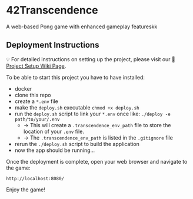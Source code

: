 # 42Transcendence
A web-based Pong game with enhanced gameplay featureskk

## Deployment Instructions
:bulb: For detailed instructions on setting up the project, please visit our :book: [Project Setup Wiki Page](https://github.com/rajh-phuyal/42Transcendence/wiki/Project-Setup).

To be able to start this project you have to have installed:
- docker
- clone this repo
- create a `*.env` file
- make the `deploy.sh` executable `chmod +x deploy.sh`
- run the `deploy.sh` script to link your `*.env` once like: `./deploy -e path/to/your/.env`
    - -> This will create a `.transcendence_env_path` file to store the location of your `.env` file.
    - -> The `.transcendence_env_path` is listed in the `.gitignore` file
- rerun the `./deploy.sh` script to build the application
- now the app should be running...


Once the deployment is complete, open your web browser and navigate to the game:

```http://localhost:8080/```

Enjoy the game!